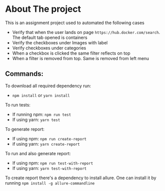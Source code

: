 # About The project

This is an assignment project used to automated the following cases
* Verify that when the user lands on page `https://hub.docker.com/search`. The default tab opened is containers
* Verify the checkboxes under Images with label
* Verify checkboxes under categories
* When a checkbox is clicked the same filter reflects on top
* When a filter is removed from top. Same is removed from left menu

## Commands:
To download all required dependency run:
* `npm install` or `yarn install`

To run tests: 
* If running npm: `npm run test`
* If using yarn: `yarn test`

To generate report:
* If using npm: `npm run create-report`
* if using yarn: `yarn create-report`

To run and also generate report:
* If using npm: `npm run test-with-report`
* If using yarn: `yarn test-with-report`

To create report there's a dependency to install allure. One can install it by running `npm install -g allure-commandline`